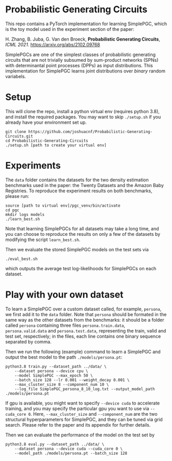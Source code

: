 # Probabilistic Generating Circuits

This repo contains a PyTorch implementation for learning SimplePGC, which is 
the toy model used in the experiment section of the paper:

H. Zhang, B. Juba, G. Van den Broeck, 
**Probabilistic Generating Circuits**,
*ICML 2021*. 
https://arxiv.org/abs/2102.09768

SimplePGCs are one of the simplest classes of probabilistic generating 
circuits that are not trivially subsumed by sum-product networks (SPNs) with
determinantal point processes (DPPs) as input distributions.
This implementation for SimplePGC learns joint 
distributions over <em>binary</em> random variabels.


# Setup 

This will clone the repo, install a python virtual env (requires python 3.8), and
install the required packages. You may want to skip `./setup.sh` if you already
have your environment set up.

    git clone https://github.com/joshuacnf/Probabilistic-Generating-Circuits.git
    cd Probabilistic-Generating-Circuits
    ./setup.sh [path to create your virtual env]

# Experiments

The `data` folder contains the datasets for the two density estimation benchmarks used in the paper: the Twenty Datasets and the Amazon Baby Registries. To reproduce the experiment results on both benchmarks, please run:

    source [path to virtual env]/pgc_venv/bin/activate
    cd pgc
    mkdir logs models
    ./learn_best.sh

Note that learning SimplePGCs for all 
datasets may take a long time, and you can choose to reproduce the results on only a few
of the datasets by modifying the script `learn_best.sh`.

Then we evaluate the stored SimplePGC models on the test sets via

    ./eval_best.sh

which outputs the average test log-likelihoods for SimplePGCs on each dataset.

# Play with your own dataset
To learn a SimplePGC over a custom dataset called, for example, 
`persona`, we first add it to the `data` folder. 
Note that `persona` should be formated in the same way as the other datasets from the benchmarks: 
it should be a folder called `persona` containing three
files `persona.train.data`, `persona.valid.data` and `persona.test.data`, representing the train, valid
and test set, respectively; in the files, each line contains one binary sequence separated by comma.

Then we run the following (example) command to learn a SimplePGC and output the best model to
the path `./models/persona.pt`:

    python3.8 train.py --dataset_path ../data/ \
        --dataset persona --device cpu \
        --model SimplePGC --max_epoch 50 \
        --batch_size 128 --lr 0.001 --weight_decay 0.001 \
        --max_cluster_size 8 --component_num 10 \
        --log_file SimplePGC_persona_8_10_log.txt --output_model_path ./models/persona.pt

If gpu is available, you might want to specify `--device cuda` to accelerate training, and
you may specify the particular gpu you want to use via `--cuda_core 0`.
Here, `--max_cluster_size` and `--component_num` are the two structural hyperparameters for SimplePGC, and
they can be tuned via grid search. Please refer to the paper and its appendix for further details.

Then we can evaluate the performance of the model on the test set by

    python3.8 eval.py --dataset_path ../data/ \
        --dataset persona --device cuda --cuda_core 0 \
        --model_path ./models/persona.pt --batch_size 128 
